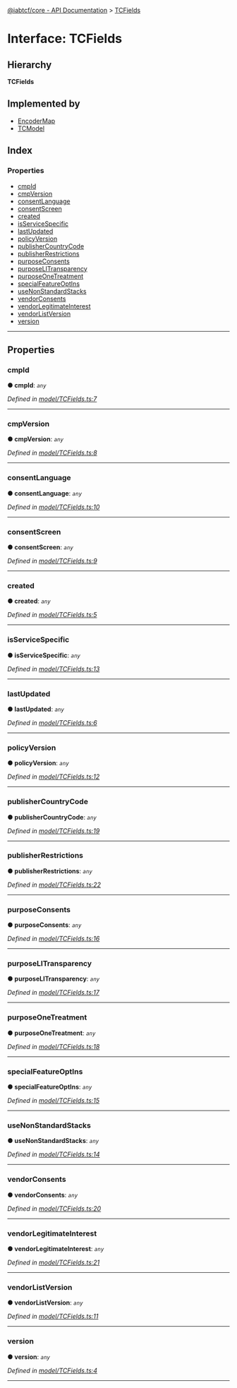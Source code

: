[@iabtcf/core - API Documentation](../README.md) > [TCFields](../interfaces/tcfields.md)

# Interface: TCFields

## Hierarchy

**TCFields**

## Implemented by

* [EncoderMap](../classes/encodermap.md)
* [TCModel](../classes/tcmodel.md)

## Index

### Properties

* [cmpId](tcfields.md#cmpid)
* [cmpVersion](tcfields.md#cmpversion)
* [consentLanguage](tcfields.md#consentlanguage)
* [consentScreen](tcfields.md#consentscreen)
* [created](tcfields.md#created)
* [isServiceSpecific](tcfields.md#isservicespecific)
* [lastUpdated](tcfields.md#lastupdated)
* [policyVersion](tcfields.md#policyversion)
* [publisherCountryCode](tcfields.md#publishercountrycode)
* [publisherRestrictions](tcfields.md#publisherrestrictions)
* [purposeConsents](tcfields.md#purposeconsents)
* [purposeLITransparency](tcfields.md#purposelitransparency)
* [purposeOneTreatment](tcfields.md#purposeonetreatment)
* [specialFeatureOptIns](tcfields.md#specialfeatureoptins)
* [useNonStandardStacks](tcfields.md#usenonstandardstacks)
* [vendorConsents](tcfields.md#vendorconsents)
* [vendorLegitimateInterest](tcfields.md#vendorlegitimateinterest)
* [vendorListVersion](tcfields.md#vendorlistversion)
* [version](tcfields.md#version)

---

## Properties

<a id="cmpid"></a>

###  cmpId

**● cmpId**: *`any`*

*Defined in [model/TCFields.ts:7](https://github.com/chrispaterson/iabtcf-es/blob/bc68839/modules/core/src/model/TCFields.ts#L7)*

___
<a id="cmpversion"></a>

###  cmpVersion

**● cmpVersion**: *`any`*

*Defined in [model/TCFields.ts:8](https://github.com/chrispaterson/iabtcf-es/blob/bc68839/modules/core/src/model/TCFields.ts#L8)*

___
<a id="consentlanguage"></a>

###  consentLanguage

**● consentLanguage**: *`any`*

*Defined in [model/TCFields.ts:10](https://github.com/chrispaterson/iabtcf-es/blob/bc68839/modules/core/src/model/TCFields.ts#L10)*

___
<a id="consentscreen"></a>

###  consentScreen

**● consentScreen**: *`any`*

*Defined in [model/TCFields.ts:9](https://github.com/chrispaterson/iabtcf-es/blob/bc68839/modules/core/src/model/TCFields.ts#L9)*

___
<a id="created"></a>

###  created

**● created**: *`any`*

*Defined in [model/TCFields.ts:5](https://github.com/chrispaterson/iabtcf-es/blob/bc68839/modules/core/src/model/TCFields.ts#L5)*

___
<a id="isservicespecific"></a>

###  isServiceSpecific

**● isServiceSpecific**: *`any`*

*Defined in [model/TCFields.ts:13](https://github.com/chrispaterson/iabtcf-es/blob/bc68839/modules/core/src/model/TCFields.ts#L13)*

___
<a id="lastupdated"></a>

###  lastUpdated

**● lastUpdated**: *`any`*

*Defined in [model/TCFields.ts:6](https://github.com/chrispaterson/iabtcf-es/blob/bc68839/modules/core/src/model/TCFields.ts#L6)*

___
<a id="policyversion"></a>

###  policyVersion

**● policyVersion**: *`any`*

*Defined in [model/TCFields.ts:12](https://github.com/chrispaterson/iabtcf-es/blob/bc68839/modules/core/src/model/TCFields.ts#L12)*

___
<a id="publishercountrycode"></a>

###  publisherCountryCode

**● publisherCountryCode**: *`any`*

*Defined in [model/TCFields.ts:19](https://github.com/chrispaterson/iabtcf-es/blob/bc68839/modules/core/src/model/TCFields.ts#L19)*

___
<a id="publisherrestrictions"></a>

###  publisherRestrictions

**● publisherRestrictions**: *`any`*

*Defined in [model/TCFields.ts:22](https://github.com/chrispaterson/iabtcf-es/blob/bc68839/modules/core/src/model/TCFields.ts#L22)*

___
<a id="purposeconsents"></a>

###  purposeConsents

**● purposeConsents**: *`any`*

*Defined in [model/TCFields.ts:16](https://github.com/chrispaterson/iabtcf-es/blob/bc68839/modules/core/src/model/TCFields.ts#L16)*

___
<a id="purposelitransparency"></a>

###  purposeLITransparency

**● purposeLITransparency**: *`any`*

*Defined in [model/TCFields.ts:17](https://github.com/chrispaterson/iabtcf-es/blob/bc68839/modules/core/src/model/TCFields.ts#L17)*

___
<a id="purposeonetreatment"></a>

###  purposeOneTreatment

**● purposeOneTreatment**: *`any`*

*Defined in [model/TCFields.ts:18](https://github.com/chrispaterson/iabtcf-es/blob/bc68839/modules/core/src/model/TCFields.ts#L18)*

___
<a id="specialfeatureoptins"></a>

###  specialFeatureOptIns

**● specialFeatureOptIns**: *`any`*

*Defined in [model/TCFields.ts:15](https://github.com/chrispaterson/iabtcf-es/blob/bc68839/modules/core/src/model/TCFields.ts#L15)*

___
<a id="usenonstandardstacks"></a>

###  useNonStandardStacks

**● useNonStandardStacks**: *`any`*

*Defined in [model/TCFields.ts:14](https://github.com/chrispaterson/iabtcf-es/blob/bc68839/modules/core/src/model/TCFields.ts#L14)*

___
<a id="vendorconsents"></a>

###  vendorConsents

**● vendorConsents**: *`any`*

*Defined in [model/TCFields.ts:20](https://github.com/chrispaterson/iabtcf-es/blob/bc68839/modules/core/src/model/TCFields.ts#L20)*

___
<a id="vendorlegitimateinterest"></a>

###  vendorLegitimateInterest

**● vendorLegitimateInterest**: *`any`*

*Defined in [model/TCFields.ts:21](https://github.com/chrispaterson/iabtcf-es/blob/bc68839/modules/core/src/model/TCFields.ts#L21)*

___
<a id="vendorlistversion"></a>

###  vendorListVersion

**● vendorListVersion**: *`any`*

*Defined in [model/TCFields.ts:11](https://github.com/chrispaterson/iabtcf-es/blob/bc68839/modules/core/src/model/TCFields.ts#L11)*

___
<a id="version"></a>

###  version

**● version**: *`any`*

*Defined in [model/TCFields.ts:4](https://github.com/chrispaterson/iabtcf-es/blob/bc68839/modules/core/src/model/TCFields.ts#L4)*

___

